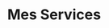 ---
title: Mes Services
description: Akio blog features productivity, tips, inspiration and strategies for massive profits. Find out how to set up a successful blog or how to make yours even better!
---